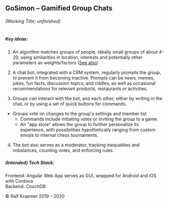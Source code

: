 ## GoSimon – Gamified Group Chats  
###### (Working Title; unfinished)
#  
##### Key ideas:  

1. An algorithm matches groups of people, ideally small groups of about 4-20, using similarities in location, interests and potentially other parameters as weights/factors ([See also](https://github.com/Ralf-Kraemer/Matching-Algo-Sandbox-Prototype))  

2. A chat bot, integrated with a CRM system, regularly prompts the group, to prevent it from becoming inactive.
Prompts can be news, memes, jokes, fun facts, discussion topics, and riddles, as well as occasional recommendations for relevant products, restaurants or activities.

3. Groups can interact with the bot, and each other, either by writing in the chat, or by using a set of quick buttons for commands.
  * Groups vote on changes to the group's settings and member list
	* Commands include initiating votes or inviting the group to a game.
	* An "app store" allows the group to further personalize its experience, with possibilities hypothetically ranging from custom emojis to internal chess tournaments.

4. The bot also serves as a moderator, tracking inequalities and imbalances, counting votes, and enforcing rules.



###  

##### (Intended) Tech Stack:
  
Frontend: Angular Web App serves as GUI, wrapped for Android and iOS with Cordova  
Backend: CouchDB
  
© Ralf Kraemer 2019 – 2020